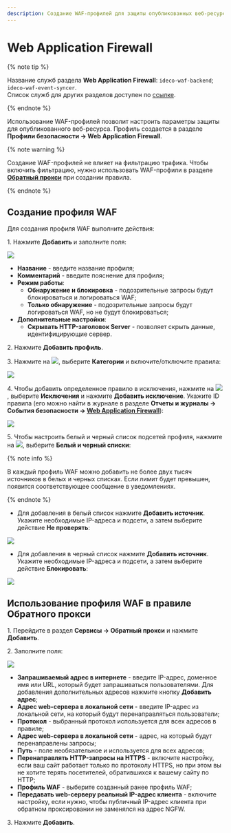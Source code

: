 ```yaml
---
description: Создание WAF-профилей для защиты опубликованных веб-ресурсов от атак.
---
```


# Web Application Firewall

{% note tip %}

Название служб раздела **Web Application Firewall**: `ideco-waf-backend`; `ideco-waf-event-syncer`.\
Список служб для других разделов доступен по [ссылке](../../../ngfw/settings/server-management/terminal/README.md).

{% endnote %}

Использование WAF-профилей позволит настроить параметры защиты для опубликованного веб-ресурса. Профиль создается в разделе **Профили безопасности -> Web Application Firewall**.

{% note warning %}

Создание WAF-профилей не влияет на фильтрацию трафика. Чтобы включить фильтрацию, нужно использовать WAF-профили в разделе **[Обратный прокси](../../../ngfw/settings/services/reverse-proxy.md)** при создании правила.

{% endnote %}

## Создание профиля WAF

Для создания профиля WAF выполните действия:

1\. Нажмите **Добавить** и заполните поля:

![](../../../_images/waf-profiles2.png)

* **Hазвание** - введите название профиля;
* **Комментарий** - введите пояснение для профиля;
* **Режим работы**:
    * **Обнаружение и блокировка** - подозрительные запросы будут блокироваться и логироваться WAF;
    * **Только обнаружение** - подозрительные запросы будут логироваться WAF, но не будут блокироваться;
* **Дополнительные настройки**:
    * **Скрывать HTTP-заголовок Server** - позволяет скрыть данные, идентифицирующие сервер.

2\. Нажмите **Добавить профиль**.

3\. Нажмите на ![](../../../_images/icon-edit.png), выберите **Категории** и включите/отключите правила:

![](../../../_images/waf-profiles3.png)

4\. Чтобы добавить определенное правило в исключения, нажмите на ![](../../../_images/icon-edit.png), выберите **Исключения** и нажмите **Добавить исключение**. Укажите ID правила (его можно найти в журнале в разделе **Отчеты и журналы -> События безопасности -> [Web Application Firewall](../../../ngfw/settings/reports/security-events.md#web-application-firewall)**):

![](../../../_images/waf-profiles4.png)

5\. Чтобы настроить белый и черный список подсетей профиля, нажмите на ![](../../../_images/icon-edit.png), выберите **Белый и черный списки**:

{% note info %}

В каждый профиль WAF можно добавить не более двух тысяч источников в белых и черных списках.
Если лимит будет превышен, появится соответствующее сообщение в уведомлениях.

{% endnote %}

* Для добавления в белый список нажмите **Добавить источник**. Укажите необходимые IP-адреса и подсети, а затем выберите действие **Не проверять**:

![](../../../_images/waf-profiles5.png)

* Для добавления в черный список нажмите **Добавить источник**. Укажите необходимые IP-адреса и подсети, а затем выберите действие **Блокировать**:

![](../../../_images/waf-profiles6.png)

## Использование профиля WAF в правиле Обратного прокси

1\. Перейдите в раздел **Сервисы -> Обратный прокси** и нажмите **Добавить**.

2\. Заполните поля:

![](../../../_images/reverse-proxy10.png)

* **Запрашиваемый адрес в интернете** - введите IP-адрес, доменное имя или URL, который будет запрашиваться пользователями. Для добавления дополнительных адресов нажмите кнопку **Добавить адрес**;
* **Адрес web-cервера в локальной сети** - введите IP-адрес из локальной сети, на который будут перенаправляться пользователи;
* **Протокол** - выбранный протокол используется для всех адресов в правиле;
* **Адрес web-сервера в локальной сети** - адрес, на который будут перенаправлены запросы;
* **Путь** - поле необязательное и используется для всех адресов;
* **Перенаправлять HTTP-запросы на HTTPS** - включите настройку, если ваш сайт работает только по протоколу HTTPS, но при этом вы не хотите терять посетителей, обратившихся к вашему сайту по HTTP;
* **Профиль WAF** - выберите созданный ранее профиль WAF;
* **Передавать web-серверу реальный IP-адрес клиента** - включите настройку, если нужно, чтобы публичный IP-адрес клиента при обратном проксировании не заменялся на адрес NGFW.

3\. Нажмите **Добавить**.
